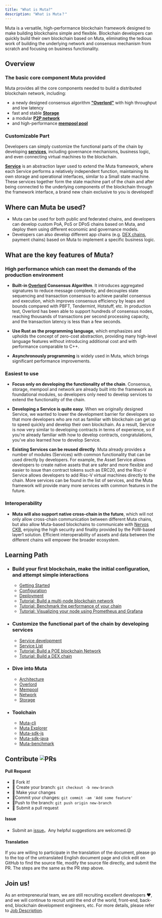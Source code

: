 ```yaml
---
title: "What is Muta?"
description: "What is Muta？"
---
```


Muta is a versatile, high-performance blockchain framework designed to make building blockchains simple and flexible. Blockchain developers can quickly build their own blockchain based on Muta, eliminating the tedious work of building the underlying network and consensus mechanism from scratch and focusing on business functionality.

## Overview

### The basic core component Muta provided

Muta provides all the core components needed to build a distributed blockchain network, including:
 * a newly designed consensus algorithm [**"Overlord"**]() with high throughput and low latency 
 * fast and stable [**Storage**]() 
 * a modular [**P2P network**]()
 * and high-performance [**mempool pool**]() 

### Customizable Part

Developers can simply customize the functional parts of the chain by developing [**services**](), including governance mechanisms, business logic, and even connecting virtual machines to the blockchain.

[**Service**]() is an abstraction layer used to extend the Muta framework, where each Service performs a relatively independent function, maintaining its own storage and operational interfaces, similar to a Small state machine. These services together form the state machine part of the chain and after being connected to the underlying components of the blockchain through the framework interface, a brand new chain exclusive to you is developed!

## Where can Muta be used?

* Muta can be used for both public and federated chains, and developers can develop custom PoA, PoS or DPoS chains based on Muta, and deploy them using different economic and governance models.
* Developers can also develop different app chains (e.g. [DEX chains](), payment chains) based on Muta to implement a specific business logic.

## What are the key features of Muta?

### High performance which can meet the demands of the production environment

* **Built-in [Overlord]() Consensus Algorithm**. It introduces aggregated signatures to reduce message complexity, and decouples state sequencing and transaction consensus to achieve parallel consensus and execution, which improves consensus efficiency by leaps and bounds compared with PBFT, Tendermint, Hotstuff, etc. In production test, Overlord has been able to support hundreds of consensus nodes, reaching thousands of transactions per second processing capacity, and the transaction latency is less than a few seconds.

* **Use Rust as the programming language**, which emphasizes and upholds the concept of zero-cost abstraction, providing many high-level language features without introducing additional cost and with performance comparable to C++.

* **Asynchronously programming** is widely used in Muta, which brings significant performance improvements.

### Easiest to use

* **Focus only on developing the functionality of the chain**. Consensus, storage, mempool and network are already built into the framework as foundational modules, so developers only need to develop services to extend the functionality of the chain.

* **Developing a Service is quite easy**. When we originally designed Service, we wanted to lower the development barrier for developers so that more developers who are not as familiar with blockchain can get up to speed quickly and develop their own blockchain. As a result, Service is now very similar to developing contracts in terms of experience, so if you're already familiar with how to develop contracts, congratulations, you've also learned how to develop Service.

* **Existing Services can be reused directly**. Muta already provides a number of modules (Services) with common functionality that can be used directly by developers. For example, the Asset Service allows developers to create native assets that are safer and more flexible and easier to issue than contract tokens such as ERC20, and the Risc-V Service allows developers to add Risc-V virtual machines directly to the chain. More services can be found in the list of services, and the Muta framework will provide many more services with common features in the future.


### Interoperability

* **Muta will also support native cross-chain in the future**, which will not only allow cross-chain communication between different Muta chains, but also allow Muta-based blockchains to communicate with [Nervos CKB](), enjoying the high security and finality provided by the PoW-based layer1 solution. Efficient interoperability of assets and data between the different chains will empower the broader ecosystem.

## Learning Path


<ul class="connected-list">
<li>

### Build your first blockchain, make the initial configuration, and attempt simple interactions
* [Getting Started]()
* [Configuration]()
* [Deployment]()
* [Tutorial: Build a multi-node blockchain network]()
* [Tutorial: Benchmark the performance of your chain]()
* [Tutorial: Visualizing your node using Prometheus and Grafana]()

</li>
<li>

### Customize the functional part of the chain by developing services
* [Service development]()
* [Service List]()
* [Tutorial: Build a POE blockchain Network]()
* [Toturial: Build a DEX chain]()

</li>
<li>

### Dive into Muta
* [Architecture]()
* [Overlord]()
* [Mempool]()
* [Network]()
* [Storage]()

</li>
<li>

### Toolchain

* [Muta-cli]()
* [Muta Explorer]()
* [Muta-sdk-js]()
* [Muta-sdk-java]()
* [Muta-benchmark]()

</li>
</ul>

## Contribute ![PRs](https://img.shields.io/badge/PRs-welcome-brightgreen.svg)

#### Pull Request

- :fork_and_knife:  Fork it!
- :twisted_rightwards_arrows:  Create your branch: `git checkout -b new-branch`
- :wrench:  Make your changes
- :memo:Commit your changes:   `git commit -am 'Add some feature'`
- :rocket:Push to the branch:   `git push origin new-branch`
- :tada:  Submit a pull request

#### Issue

- Submit an [issue](https://github.com/nervosnetwork/muta/issues)。Any helpful suggestions are welcomed.:stuck_out_tongue_winking_eye:

#### Translation

If you are willing to participate in the translation of the document, please go to the top of the untranslated English document page and click edit on GitHub to find the source file, modify the source file directly, and submit the PR. The steps are the same as the PR step above.

## Join us!

As an entrepreneurial team, we are still recruiting excellent developers :heart:, and we will continue to recruit until the end of the world, front-end, back-end, blockchain development engineers, etc. For more details, please refer to [Job Description](https://github.com/zhouyun-zoe/Workflow/issues/3).

[Nervos Network]: nervos.org
[Nervos CKB]: https://github.com/nervosnetwork/ckb
